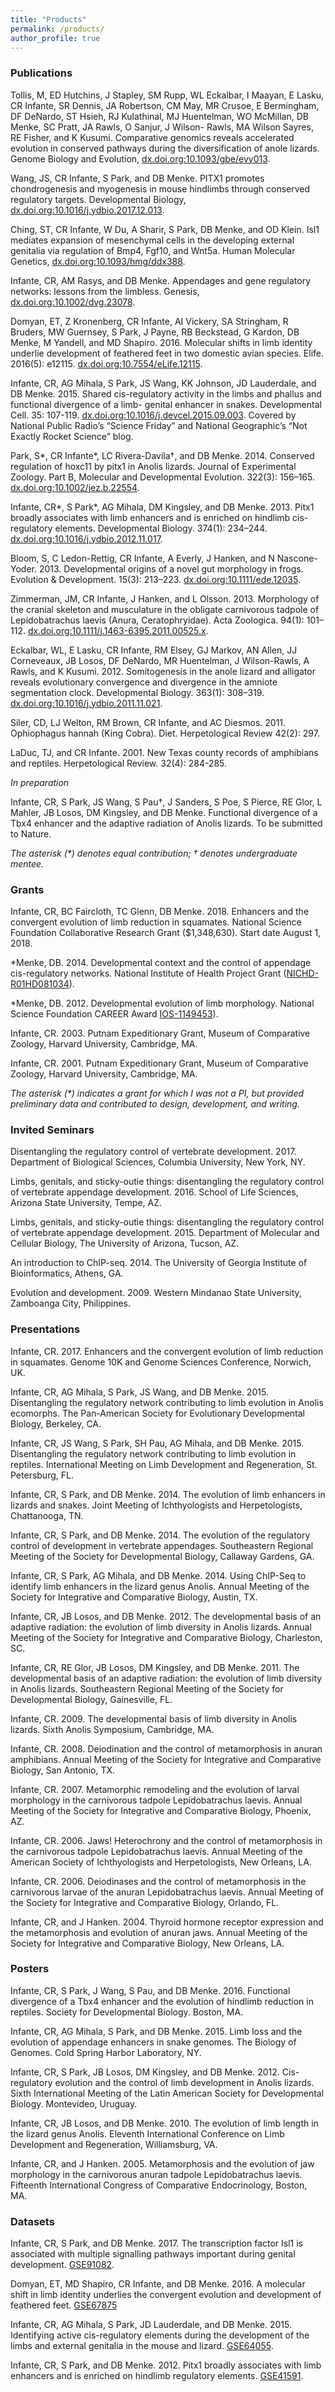 ```yaml
---
title: "Products"
permalink: /products/
author_profile: true
---
```


<!-- 
{% if author.googlescholar %}
  You can also find my articles on <u><a href="{{author.googlescholar}}">my Google Scholar profile</a>.</u>
{% endif %}

{% include base_path %}

{% for post in site.publications reversed %}
  {% include archive-single.html %}
{% endfor %}
-->

### Publications

Tollis, M, ED Hutchins, J Stapley, SM Rupp, WL Eckalbar, I Maayan, E Lasku, CR Infante, SR Dennis, JA Robertson, CM May, MR Crusoe, E Bermingham, DF DeNardo, ST Hsieh, RJ Kulathinal, MJ Huentelman, WO McMillan, DB Menke, SC Pratt, JA Rawls, O Sanjur, J Wilson- Rawls, MA Wilson Sayres, RE Fisher, and K Kusumi. Comparative genomics reveals accelerated evolution in conserved pathways during the diversification of anole lizards. Genome Biology and Evolution, [dx.doi.org:10.1093/gbe/evy013](https://doi.org/10.1093/gbe/evy013).

Wang, JS, CR Infante, S Park, and DB Menke. PITX1 promotes chondrogenesis and myogenesis in mouse hindlimbs through conserved regulatory targets. Developmental Biology, [dx.doi.org:10.1016/j.ydbio.2017.12.013](https://doi.org/10.1016/j.ydbio.2017.12.013).

Ching, ST, CR Infante, W Du, A Sharir, S Park, DB Menke, and OD Klein. Isl1 mediates expansion of mesenchymal cells in the developing external genitalia via regulation of Bmp4, Fgf10, and Wnt5a. Human Molecular Genetics, [dx.doi.org:10.1093/hmg/ddx388](https://doi.org/10.1093/hmg/ddx388).

Infante, CR, AM Rasys, and DB Menke. Appendages and gene regulatory networks: lessons from the limbless. Genesis, [dx.doi.org:10.1002/dvg.23078](https://doi.org/10.1002/dvg.23078).

Domyan, ET, Z Kronenberg, CR Infante, AI Vickery, SA Stringham, R Bruders, MW Guernsey, S Park, J Payne, RB Beckstead, G Kardon, DB Menke, M Yandell, and MD Shapiro. 2016. Molecular shifts in limb identity underlie development of feathered feet in two domestic avian species. Elife. 2016(5): e12115. [dx.doi.org:10.7554/eLife.12115](https://elifesciences.org/articles/12115).

Infante, CR, AG Mihala, S Park, JS Wang, KK Johnson, JD Lauderdale, and DB Menke. 2015. Shared cis-regulatory activity in the limbs and phallus and functional divergence of a limb- genital enhancer in snakes. Developmental Cell. 35: 107-119. [dx.doi.org:10.1016/j.devcel.2015.09.003](http://www.sciencedirect.com/science/article/pii/S1534580715005833). Covered by National Public Radio’s “Science Friday” and National Geographic’s “Not Exactly Rocket Science” blog.

Park, S\*, CR Infante\*, LC Rivera-Davila†, and DB Menke. 2014. Conserved regulation of hoxc11 by pitx1 in Anolis lizards. Journal of Experimental Zoology. Part B, Molecular and Developmental Evolution. 322(3): 156–165. [dx.doi.org:10.1002/jez.b.22554](http://onlinelibrary.wiley.com/doi/10.1002/jez.b.22554/abstract).

Infante, CR\*, S Park\*, AG Mihala, DM Kingsley, and DB Menke. 2013. Pitx1 broadly associates with limb enhancers and is enriched on hindlimb cis-regulatory elements. Developmental Biology. 374(1): 234–244. [dx.doi.org:10.1016/j.ydbio.2012.11.017](http://www.sciencedirect.com/science/article/pii/S0012160612006367).

Bloom, S, C Ledon-Rettig, CR Infante, A Everly, J Hanken, and N Nascone-Yoder. 2013. Developmental origins of a novel gut morphology in frogs. Evolution & Development. 15(3): 213–223. [dx.doi.org:10.1111/ede.12035](http://onlinelibrary.wiley.com/doi/10.1111/ede.12035/abstract).

Zimmerman, JM, CR Infante, J Hanken, and L Olsson. 2013. Morphology of the cranial skeleton and musculature in the obligate carnivorous tadpole of Lepidobatrachus laevis (Anura, Ceratophryidae). Acta Zoologica. 94(1): 101–112. [dx.doi.org:10.1111/j.1463-6395.2011.00525.x](http://onlinelibrary.wiley.com/doi/10.1111/j.1463-6395.2011.00525.x/abstract).

Eckalbar, WL, E Lasku, CR Infante, RM Elsey, GJ Markov, AN Allen, JJ Corneveaux, JB Losos, DF DeNardo, MR Huentelman, J Wilson-Rawls, A Rawls, and K Kusumi. 2012. Somitogenesis in the anole lizard and alligator reveals evolutionary convergence and divergence in the amniote segmentation clock. Developmental Biology. 363(1): 308–319. [dx.doi.org:10.1016/j.ydbio.2011.11.021](http://www.sciencedirect.com/science/article/pii/S0012160611014035).

Siler, CD, LJ Welton, RM Brown, CR Infante, and AC Diesmos. 2011. Ophiophagus hannah (King Cobra). Diet. Herpetological Review 42(2): 297.

LaDuc, TJ, and CR Infante. 2001. New Texas county records of amphibians and reptiles. Herpetological Review. 32(4): 284-285.

_In preparation_

Infante, CR, S Park, JS Wang, S Pau†, J Sanders, S Poe, S Pierce, RE Glor, L Mahler, JB Losos, DM Kingsley, and DB Menke. Functional divergence of a Tbx4 enhancer and the adaptive radiation of Anolis lizards. To be submitted to Nature.

_The asterisk (*) denotes equal contribution; † denotes undergraduate mentee._


### Grants

Infante, CR, BC Faircloth, TC Glenn, DB Menke. 2018. Enhancers and the convergent evolution of limb reduction in squamates. National Science Foundation Collaborative Research Grant ($1,348,630). Start date August 1, 2018.

\*Menke, DB. 2014. Developmental context and the control of appendage cis-regulatory networks. National Institute of Health Project Grant ([NICHD-R01HD081034](https://projectreporter.nih.gov/project_info_description.cfm?aid=9257444&icde=36450813)).

\*Menke, DB. 2012. Developmental evolution of limb morphology. National Science Foundation CAREER Award [IOS-1149453](https://www.nsf.gov/awardsearch/showAward?AWD_ID=1149453)).

Infante, CR. 2003. Putnam Expeditionary Grant, Museum of Comparative Zoology, Harvard University, Cambridge, MA.

Infante, CR. 2001. Putnam Expeditionary Grant, Museum of Comparative Zoology, Harvard University, Cambridge, MA.

_The asterisk (*) indicates a grant for which I was not a PI, but provided preliminary data and contributed to design, development, and writing._


### Invited Seminars

Disentangling the regulatory control of vertebrate development. 2017. Department of Biological Sciences, Columbia University, New York, NY.

Limbs, genitals, and sticky-outie things: disentangling the regulatory control of vertebrate appendage development. 2016. School of Life Sciences, Arizona State University, Tempe, AZ.

Limbs, genitals, and sticky-outie things: disentangling the regulatory control of vertebrate appendage development. 2015. Department of Molecular and Cellular Biology, The University of Arizona, Tucson, AZ.

An introduction to ChIP-seq. 2014. The University of Georgia Institute of Bioinformatics, Athens, GA.

Evolution and development. 2009. Western Mindanao State University, Zamboanga City, Philippines.


### Presentations

Infante, CR. 2017. Enhancers and the convergent evolution of limb reduction in squamates. Genome 10K and Genome Sciences Conference, Norwich, UK.

Infante, CR, AG Mihala, S Park, JS Wang, and DB Menke. 2015. Disentangling the regulatory network contributing to limb evolution in Anolis ecomorphs. The Pan-American Society for Evolutionary Developmental Biology, Berkeley, CA.

Infante, CR, JS Wang, S Park, SH Pau, AG Mihala, and DB Menke. 2015. Disentangling the regulatory network contributing to limb evolution in reptiles. International Meeting on Limb Development and Regeneration, St. Petersburg, FL.

Infante, CR, S Park, and DB Menke. 2014. The evolution of limb enhancers in lizards and snakes. Joint Meeting of Ichthyologists and Herpetologists, Chattanooga, TN.

Infante, CR, S Park, and DB Menke. 2014. The evolution of the regulatory control of development in vertebrate appendages. Southeastern Regional Meeting of the Society for Developmental Biology, Callaway Gardens, GA.

Infante, CR, S Park, AG Mihala, and DB Menke. 2014. Using ChIP-Seq to identify limb enhancers in the lizard genus Anolis. Annual Meeting of the Society for Integrative and Comparative Biology, Austin, TX.

Infante, CR, JB Losos, and DB Menke. 2012. The developmental basis of an adaptive radiation: the evolution of limb diversity in Anolis lizards. Annual Meeting of the Society for Integrative and Comparative Biology, Charleston, SC.

Infante, CR, RE Glor, JB Losos, DM Kingsley, and DB Menke. 2011. The developmental basis of an adaptive radiation: the evolution of limb diversity in Anolis lizards. Southeastern Regional Meeting of the Society for Developmental Biology, Gainesville, FL.

Infante, CR. 2009. The developmental basis of limb diversity in Anolis lizards. Sixth Anolis Symposium, Cambridge, MA.

Infante, CR. 2008. Deiodination and the control of metamorphosis in anuran amphibians. Annual Meeting of the Society for Integrative and Comparative Biology, San Antonio, TX.

Infante, CR. 2007. Metamorphic remodeling and the evolution of larval morphology in the carnivorous tadpole Lepidobatrachus laevis. Annual Meeting of the Society for Integrative and Comparative Biology, Phoenix, AZ.

Infante, CR. 2006. Jaws! Heterochrony and the control of metamorphosis in the carnivorous tadpole Lepidobatrachus laevis. Annual Meeting of the American Society of Ichthyologists and Herpetologists, New Orleans, LA.

Infante, CR. 2006. Deiodinases and the control of metamorphosis in the carnivorous larvae of the anuran Lepidobatrachus laevis. Annual Meeting of the Society for Integrative and Comparative Biology, Orlando, FL.

Infante, CR, and J Hanken. 2004. Thyroid hormone receptor expression and the metamorphosis and evolution of anuran jaws. Annual Meeting of the Society for Integrative and Comparative Biology, New Orleans, LA.


### Posters

Infante, CR, S Park, J Wang, S Pau, and DB Menke. 2016. Functional divergence of a Tbx4 enhancer and the evolution of hindlimb reduction in reptiles. Society for Developmental Biology. Boston, MA.

Infante, CR, AG Mihala, S Park, and DB Menke. 2015. Limb loss and the evolution of appendage enhancers in snake genomes. The Biology of Genomes. Cold Spring Harbor Laboratory, NY.

Infante, CR, S Park, JB Losos, DM Kingsley, and DB Menke. 2012. Cis-regulatory evolution and the control of limb development in Anolis lizards. Sixth International Meeting of the Latin American Society for Developmental Biology. Montevideo, Uruguay.

Infante, CR, JB Losos, and DB Menke. 2010. The evolution of limb length in the lizard genus Anolis. Eleventh International Conference on Limb Development and Regeneration, Williamsburg, VA.

Infante, CR, and J Hanken. 2005. Metamorphosis and the evolution of jaw morphology in the carnivorous anuran tadpole Lepidobatrachus laevis. Fifteenth International Congress of Comparative Endocrinology, Boston, MA.


### Datasets

Infante, CR, S Park, and DB Menke. 2017. The transcription factor Isl1 is associated with multiple signalling pathways important during genital development. [GSE91082](https://www.ncbi.nlm.nih.gov/geo/query/acc.cgi?acc=GSE91082).

Domyan, ET, MD Shapiro, CR Infante, and DB Menke. 2016. A molecular shift in limb identity underlies the convergent evolution and development of feathered feet. [GSE67875](https://www.ncbi.nlm.nih.gov/geo/query/acc.cgi?acc=GSE67875)

Infante, CR, AG Mihala, S Park, JD Lauderdale, and DB Menke. 2015. Identifying active cis-regulatory elements during the development of the limbs and external genitalia in the mouse and lizard. [GSE64055](https://www.ncbi.nlm.nih.gov/geo/query/acc.cgi?acc=GSE64055).

Infante, CR, S Park, and DB Menke. 2012. Pitx1 broadly associates with limb enhancers and is enriched on hindlimb regulatory elements. [GSE41591](https://www.ncbi.nlm.nih.gov/geo/query/acc.cgi?acc=GSE41591).

